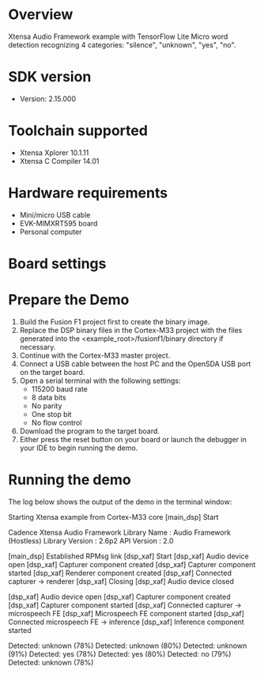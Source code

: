 Overview
========
Xtensa Audio Framework example with TensorFlow Lite Micro word detection
recognizing 4 categories: "silence", "unknown", "yes", "no".


SDK version
===========
- Version: 2.15.000

Toolchain supported
===================
- Xtensa Xplorer  10.1.11
- Xtensa C Compiler  14.01

Hardware requirements
=====================
- Mini/micro USB cable
- EVK-MIMXRT595 board
- Personal computer

Board settings
==============

Prepare the Demo
================
1. Build the Fusion F1 project first to create the binary image.
2. Replace the DSP binary files in the Cortex-M33 project with the files
   generated into the <example_root>/fusionf1/binary directory if necessary.
3. Continue with the Cortex-M33 master project.
4. Connect a USB cable between the host PC and the OpenSDA USB port on the target board.
5. Open a serial terminal with the following settings:
   - 115200 baud rate
   - 8 data bits
   - No parity
   - One stop bit
   - No flow control
6. Download the program to the target board.
7. Either press the reset button on your board or launch the debugger in your IDE to begin running the demo.

Running the demo
================
The log below shows the output of the demo in the terminal window:

Starting Xtensa example from Cortex-M33 core
[main_dsp] Start

Cadence Xtensa Audio Framework
  Library Name    : Audio Framework (Hostless)
  Library Version : 2.6p2
  API Version     : 2.0

[main_dsp] Established RPMsg link
[dsp_xaf] Start
[dsp_xaf] Audio device open
[dsp_xaf] Capturer component created
[dsp_xaf] Capturer component started
[dsp_xaf] Renderer component created
[dsp_xaf] Connected capturer -> renderer
[dsp_xaf] Closing
[dsp_xaf] Audio device closed

[dsp_xaf] Audio device open
[dsp_xaf] Capturer component created
[dsp_xaf] Capturer component started
[dsp_xaf] Connected capturer -> microspeech FE
[dsp_xaf] Microspeech FE component started
[dsp_xaf] Connected microspeech FE -> inference
[dsp_xaf] Inference component started

Detected: unknown (78%)
Detected: unknown (80%)
Detected: unknown (91%)
Detected: yes (78%)
Detected: yes (80%)
Detected: no (79%)
Detected: unknown (78%)

